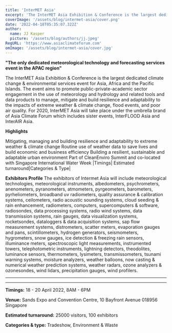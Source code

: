 ```yaml
---
title: 'InterMET Asia'
excerpt: 'The InterMET Asia Exhibition & Conference is the largest dedicated climate change & environmental services event for Asia, Africa and the Pacific Islands. The event aims to promote public-private-academic sector engagement in the use of meteorology and hydrology and related tools and data products to manage, mitigate and build resilience and adaptability to the impacts of extreme weather & climate change, flood events, and poor air quality. For 2020, InterMET Asia will take place under the umbrella brand of Asia Climate Forum which includes sister events, InterFLOOD Asia and InterAIR Asia.'
coverImage: '/assets/blog/intermet-asia/cover.png'
date: '2022-04-18T05:35:07.322Z'
author:
  name: JJ Kasper
  picture: '/assets/blog/authors/jj.jpeg'
RegURL: 'https://www.asiaclimateforum.com'
omImage: '/assets/blog/intermet-asia/cover.jpg'
---
```


**"The only dedicated meteorological technology and forecasting services event in the APAC region"**

The InterMET Asia Exhibition & Conference is the largest dedicated climate change & environmental services event for Asia, Africa and the Pacific Islands. The event aims to promote public-private-academic sector engagement in the use of meteorology and hydrology and related tools and data products to manage, mitigate and build resilience and adaptability to the impacts of extreme weather & climate change, flood events, and poor air quality. For 2020, InterMET Asia will take place under the umbrella brand of Asia Climate Forum which includes sister events, InterFLOOD Asia and InterAIR Asia.

**Highlights**

Mitigating, managing and building resilience and adaptability to extreme weather & climate change
Routine use of weather data to save lives and build economic and business efficiency
Building a resilient, sustainable and adaptable urban environment
Part of CleanEnviro Summit and co-located with Singapore International Water Week
|Timings| Estimated turnaround|Categories & Type|

**Exhibitors Profile**
The exhibitors of Intermet Asia will include meteorological technologies, meteorological instruments, albedometers, psychrometers, anenometers, pyranometers, atmometers, pyrgeometers, barometers, pyrheliometers, broadband uv radiometers, quality assurance & calibration systems, ceilometers, radio acoustic sounding systems, cloud seeding & rain enhancement, radiometers, computers, supercomputers & software, radiosondes, data processing systems, radio wind systems, data transmission systems, rain gauges, data visualization systems, rocketsondes, dataloggers & data acquisition systems, sap flow measurement systems, distrometers, scatter meters, evaporation gauges and pans, scintillometers, hydrogen generators, seismometers, hygrometers, snow gauges, ice detection & freezing rain sensors, illuminance meters, spectroscopic light measurements, instrumented towers, telephotometric instruments, lightning detectors, theodolites, luminance sensors, thermometers, lysimeters, transmissometers, tsunami warning systems, moisture analyzers, weather balloons, now casting & numerical weather prediction systems, weather radars, ozone analyzers & ozonesondes, wind lidars, precipitation gauges, wind profilers.

---

---

**Timings:**
18 - 20 April 2022, 8AM - 6PM

**Venue:**
Sands Expo and Convention Centre, 10 Bayfront Avenue 018956 Singapore

**Estimated turnaround:**
25000 visitors, 100 exhibitors

**Categories & type:**
Tradeshow, Environment & Waste
